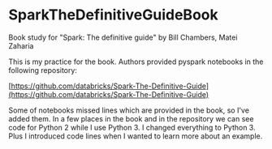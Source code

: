 # SparkTheDefinitiveGuideBook
Book study for "Spark: The definitive guide" by Bill Chambers, Matei Zaharia

This is my practice for the book. Authors provided pyspark notebooks in the following repository: 

[https://github.com/databricks/Spark-The-Definitive-Guide](https://github.com/databricks/Spark-The-Definitive-Guide)

Some of notebooks missed lines which are provided in the book, so I've added them. In a few places in the book and in the repository we can see code for Python 2 while I use Python 3. I changed everything to Python 3.  Plus I introduced code lines when I wanted to learn more about an example. 
